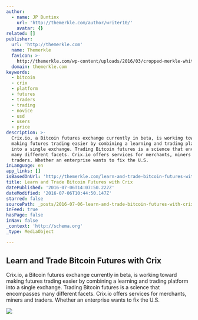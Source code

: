 ```yaml
---
author:
  - name: JP Buntinx
    url: 'http://themerkle.com/author/writer10/'
    avatar: {}
related: []
publisher:
  url: 'http://themerkle.com'
  name: Themerkle
  favicon: >-
    http://themerkle.com/wp-content/uploads/2016/03/cropped-merkle-white-1-192x192.png
  domain: themerkle.com
keywords:
  - bitcoin
  - crix
  - platform
  - futures
  - traders
  - trading
  - novice
  - usd
  - users
  - price
description: >-
  Crix.io, a Bitcoin futures exchange currently in beta, is working toward
  making futures trading easier by combining a learning and trading platform
  into a single exchange. Trading Bitcoin futures is a science that encompasses
  many different facets. Crix.io offers services for merchants, miners and
  traders. Whether an enterprise wants to fix the U.S.
inLanguage: en
app_links: []
isBasedOnUrl: 'http://themerkle.com/learn-and-trade-bitcoin-futures-with-crix/'
title: Learn and Trade Bitcoin Futures with Crix
datePublished: '2016-07-06T14:07:50.222Z'
dateModified: '2016-07-06T10:44:50.147Z'
starred: false
sourcePath: _posts/2016-07-06-learn-and-trade-bitcoin-futures-with-crix.md
inFeed: true
hasPage: false
inNav: false
_context: 'http://schema.org'
_type: MediaObject

---
```

<article style=""><h1>Learn and Trade Bitcoin Futures with Crix</h1><p>Crix.io, a Bitcoin futures exchange currently in beta, is working toward making futures trading easier by combining a learning and trading platform into a single exchange. Trading Bitcoin futures is a science that encompasses many different facets. Crix.io offers services for merchants, miners and traders. Whether an enterprise wants to fix the U.S.</p><img src="http://themerkle.com/wp-content/uploads/2016/07/shutterstock_232976071.jpg" /></article>